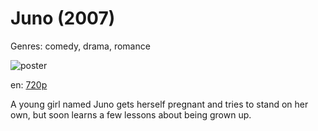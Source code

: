 # Juno (2007)

Genres: comedy, drama, romance

![poster](http://image.tmdb.org/t/p/w500/eE64N6PYCSRW2mtQucfK2av5Wk2.jpg)

en:
  [720p](magnet:?xt=urn:btih:C4F02FD2E2A00FC31682F2EB0E0306610B408E1D&tr=udp://glotorrents.pw:6969/announce&tr=udp://tracker.opentrackr.org:1337/announce&tr=udp://torrent.gresille.org:80/announce&tr=udp://tracker.openbittorrent.com:80&tr=udp://tracker.coppersurfer.tk:6969&tr=udp://tracker.leechers-paradise.org:6969&tr=udp://p4p.arenabg.ch:1337&tr=udp://tracker.internetwarriors.net:1337)
  


A young girl named Juno gets herself pregnant and tries to stand on her own, but soon learns a few lessons about being grown up.